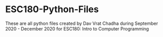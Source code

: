 # ESC180-Python-Files
These are all python files created by Dav Vrat Chadha during September 2020 - December 2020 for ESC180: Intro to Computer Programming
